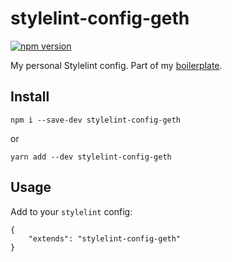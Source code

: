 # stylelint-config-geth

[![npm version](https://badge.fury.io/js/stylelint-config-geth.svg)](https://badge.fury.io/js/stylelint-config-geth)

My personal Stylelint config. Part of my [boilerplate](https://github.com/vansosnin/boilerplate-geth).

## Install
`npm i --save-dev stylelint-config-geth`

or

`yarn add --dev stylelint-config-geth`

## Usage
Add to your `stylelint` config:

```
{
    "extends": "stylelint-config-geth"
}
```
